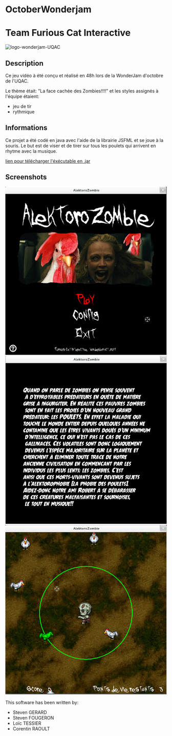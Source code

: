 # OctoberWonderjam
# Team Furious Cat Interactive
![logo-wonderjam-UQAC](https://bytebucket.org/furiouscatinteractive/octobergamejam/raw/f2e26b59ca43dd67bcef464f331c7f8e04072fd9/gamejam.png?token=8a4df7469fd404ab17a3e4a6cddd933bb574eecb)


## Description
Ce jeu vidéo à été conçu et réalisé en 48h lors de la WonderJam d'octobre de l'UQAC.

Le thème était: "La face cachée des Zombies!!!!" et les styles assignés à l'équipe étaient:
* jeu de tir 
* rythmique 

## Informations
Ce projet a été codé en java avec l'aide de la librairie JSFML et se joue à la souris.
Le but est de viser et de tirer sur tous les poulets qui arrivent en rhytme avec la musique.

[lien pour télécharger l'éxécutable en .jar](https://www.dropbox.com/s/aku53hdu9udbgyz/AlektoroZombie%20-%20WonderJam.zip?dl=0)

## Screenshots

![screen1](rsc/img/screen1.png)
![screen3](rsc/img/screen3.png)
![screen2](rsc/img/screen2.png)

This software has been written by:
* Steven GERARD
* Steven FOUGERON
* Loïc TESSIER
* Corentin RAOULT
